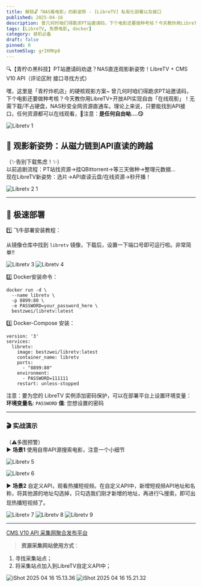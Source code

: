 ```yaml
---
title: 解锁🔓「NAS看电影」的新姿势 - [LibreTV] 私有化部署以及接口
published: 2025-04-16
description: 曾几何时咱们得跪求PT站邀请码，下个电影还要做种考核？今天教你用LibreTV+开放API实现自由「在线观影」！无需下载，不占硬盘，NAS秒变全网资源直通车。
tags: [LibreTV, 免费电影, docker]
category: 装机必备
draft: false
pinned: 0
customSlug: grIKMKp8
---
```


🔍【青柠の黑科技】PT站邀请码劝退？NAS直连观影新姿势！LibreTV + CMS V10 API（评论区附 接口寻找方式）

嘿，这里是「青柠炸机店」的硬核观影方案~ 曾几何时咱们得跪求PT站邀请码，下个电影还要做种考核？今天教你用LibreTV+开放API实现自由「在线观影」！无需下载/不占硬盘，NAS秒变全网资源直通车。理论上来说，只要能找到API接口，任何资源都可以在线观看，📢注意：**是任何自由呦....😏**

![Libretv 1](https://oss.qnloft.com/ob-img/2025/04/13/UTnXTynCiM7bVwks5PV7Libretv_1.png)

## 🚩 观影新姿势：从磁力链到API直读的跨越

（✨告别下载焦虑！✨）  
以前追剧流程：PT站找资源→挂QBittorrent→等三天做种→整理元数据...  
现在LibreTV新姿势：选片→API直读云盘/在线资源→秒开播！  

![Libretv 2 1](https://oss.qnloft.com/ob-img/2025/04/13/QTRSbTVEvwiJHfPpYkeeLibretv_2%201.png)

---
## 🔧 极速部署


1️⃣ 飞牛部署安装教程：  

从镜像仓库中找到 `libretv` 镜像，下载后，设置一下端口号即可运行啦。非常简单‼️

![Libretv 3](https://oss.qnloft.com/ob-img/2025/04/13/eAiYawYLcDRHqtGkTFVhLibretv_3.png)
![Libretv 4](https://oss.qnloft.com/ob-img/2025/04/13/fIvjCn0LOK6lR0ZKD1QsLibretv_4.png)

2️⃣ Docker安装命令：

```sehll
docker run -d \
  --name libretv \
  -p 8899:80 \
  -e PASSWORD=your_password_here \
  bestzwei/libretv:latest
```


3️⃣ Docker-Compose 安装：  

```sehll
version: '3'
services:
  libretv:
    image: bestzwei/libretv:latest
    container_name: libretv
    ports:
      - "8899:80"
    environment:
      - PASSWORD=111111
    restart: unless-stopped
```

注意：要为您的 LibreTV 实例添加密码保护，可以在部署平台上设置环境变量：**环境变量名**: `PASSWORD` **值**: 您想设置的密码

---
### 🎬 实战演示

（⚠️多图预警）  
▶️ **场景1** 使用自带API源搜索电影，注意一个小细节

![Libretv 5](https://oss.qnloft.com/ob-img/2025/04/13/MmcAdekZMHsvtUG1hU6eLibretv_5.png)

![Libretv 6](https://oss.qnloft.com/ob-img/2025/04/13/UGvwfQznBPmnGgdTqKMALibretv_6.jpg)

▶️ **场景2** 自定义API，观看热播短视频。在自定义API中，新增短视频API地址和名称，将其他源的地址勾选掉，只勾选我们刚才新增的地址，再进行🔍搜索，即可出现热播短视频了。

![Libretv 7](https://oss.qnloft.com/ob-img/2025/04/13/uY3kKcULFCyfrAzVtlPELibretv_7.png)
![Libretv 8](https://oss.qnloft.com/ob-img/2025/04/13/0HjlywBtZWFCOu5DPHhOLibretv_8.png)
![Libretv 9](https://oss.qnloft.com/ob-img/2025/04/13/ciR16lSggcKq3d44NgpDLibretv_9.png)

-----
[CMS V10 API 采集网聚合发布平台](https://www.yszzq.com/ziyuan/api/index.html)

> **资源采集网站使用方式**：
1. 寻找采集站点；
2. 将采集站点加入到LibreTV自定义API中；

![iShot 2025 04 16 15.13.36](https://oss.qnloft.com/ob-img/2025/04/16/OgMPRqNcQWXk7iCuamw6iShot_2025-04-16_15.13.36.png)
![iShot 2025 04 16 15.21.32](https://oss.qnloft.com/ob-img/2025/04/16/LlQIzux60pvULk6jB4NLiShot_2025-04-16_15.21.32.png)
